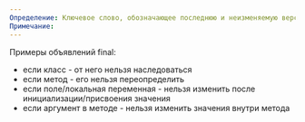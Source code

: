 ```yaml
---
Определение: Ключевое слово, обозначающее последнюю и неизменяемую версию чего-то
Примечание:
---
```

Примеры объявлений final:

- если класс - от него нельзя наследоваться
- если метод - его нельзя переопределить
- если поле/локальная переменная - нельзя изменить после инициализации/присвоения значения
- если аргумент в методе - нельзя изменить значения внутри метода